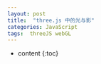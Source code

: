 ```yaml
---
layout: post
title:  "three.js 中的光与影"
categories: JavaScript
tags:  threeJS webGL
---
```


* content
{:toc}